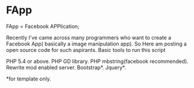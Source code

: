 # FApp

FApp = Facebook APPlication;

Recently I've came across many programmers who want to create a Facebook App( basically a image manipulation app). So Here am posting a open source code for such aspirants.
Basic tools to run this script

PHP 5.4 or above.
PHP GD library.
PHP mbstring(facebook recommended).
Rewrite mod enabled server.
Bootstrap*.
Jquery*.

*for template only.
